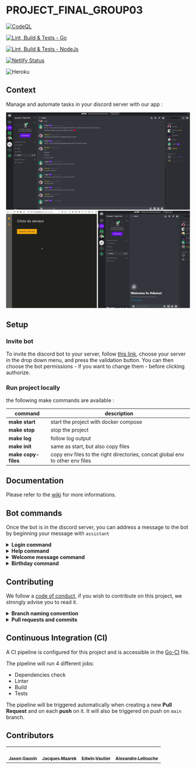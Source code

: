 # PROJECT_FINAL_GROUP03

[![CodeQL](https://github.com/HETIC-MT-P2021/PROJECT_FINAL_GROUP03/actions/workflows/codeql-analysis.yml/badge.svg?branch=main)](https://github.com/HETIC-MT-P2021/PROJECT_FINAL_GROUP03/actions/workflows/codeql-analysis.yml)

[![Lint, Build & Tests - Go](https://github.com/HETIC-MT-P2021/PROJECT_FINAL_GROUP03/actions/workflows/go-ci.yml/badge.svg)](https://github.com/HETIC-MT-P2021/PROJECT_FINAL_GROUP03/actions/workflows/go-ci.yml)

[![Lint, Build & Tests - NodeJs](https://github.com/HETIC-MT-P2021/PROJECT_FINAL_GROUP03/actions/workflows/node-ci.yml/badge.svg?branch=main)](https://github.com/HETIC-MT-P2021/PROJECT_FINAL_GROUP03/actions/workflows/node-ci.yml)

[![Netlify Status](https://api.netlify.com/api/v1/badges/6832d952-0846-49fa-b4b9-b2161edb643a/deploy-status)](https://app.netlify.com/sites/go-bot-front/deploys)

![Heroku](https://pyheroku-badge.herokuapp.com/?app=finalprojectgroup3-prod&style=flat)

## Context

Manage and automate tasks in your discord server with our app :

![demo help](.wiki/demo-help.gif)
![demo help](.wiki/demo-forbidden-words.gif)

## Setup

### Invite bot

To invite the discord bot to your server, follow [this link](https://discord.com/api/oauth2/authorize?client_id=882205244170334218&permissions=54177037431&scope=bot), choose your server in the drop down menu, and press the validation button. 
You can then choose the bot permissions - if you want to change them - before clicking authorize.

### Run project locally

the following make commands are available :

|command|description|
|-|-|
| **make start**| start the project with docker compose |
| **make stop**| stop the project |
| **make log**| follow log output |
| **make init**| same as start, but also copy files |
| **make copy-files**| copy env files to the right directories, concat global env to other env files |

## Documentation

Please refer to the [wiki](https://github.com/HETIC-MT-P2021/PROJECT_FINAL_GROUP03/wiki/) for more informations.

## Bot commands

Once the bot is in the discord server, you can address a message to the bot by beginning your message with `assistant`

<details>
  <summary><b>Login command</b></summary>

  ```
    assistant login
  ```

  You will receive a message containing a link to the front-end interface, allowing you to manage your server.
</details>


<details>
  <summary><b>Help command</b></summary>

  ```
    assistant help
  ```

  You will receive a message containing instructions for all bot commands.
</details>


<details>
  <summary><b>Welcome message command</b></summary>

  ```
    assistant set-welcome_message <string>
  ```

  Change the welcome message sent to every new user of the guild.
</details>


<details>
  <summary><b>Birthday command</b></summary>

  ```
    assistant set-birthday <date>
  ```

  Tell  the bot when is your birthday, in order for it to tell you a happy birthday!
</details>

## Contributing

We follow a [code of conduct](CODE_OF_CONDUCT.md), if you wish to contribute on this project, we strongly advise you to read it.

<details>	
  <summary><b>Branch naming convention</b></summary>

- You branch should have a name that reflects it's purpose.

- It should use the same guidelines as [COMMIT_CONVENTIONS](COMMIT_CONVENTIONS.md) (`feat`, `fix`, `build`, `perf`, `docs`), followed by an underscore (`_`) and a very quick summary of the subject in [kebab case][1].

    Example: `feat_add-image-tag-database-relation`.
</details>
<details>
  <summary><b>Pull requests and commits</b></summary>

Pull requests in this project follow two conventions, you will need to use the templates available in the [ISSUE_TEMPLATE](.github/ISSUE_TEMPLATE) folder :

- Adding a new feature should use the [FEATURE_REQUEST](.github/ISSUE_TEMPLATE/feature_request.md) template.
- Reporting a bug should use the [BUG_REPORT](.github/ISSUE_TEMPLATE/bug_report.md) template.

If your pull request is still work in progress, please add "WIP: " (Work In Progress) in front of the title, therefor you inform the maintainers that your work is not done, and we can't merge it.

The naming of the PR should follow the same rules as the [COMMIT_CONVENTIONS](COMMIT_CONVENTIONS.md)
</details>

## Continuous Integration (CI)

A CI pipeline is configured for this project and is accessible in the [Go-CI](.github/workflows/go-ci.yaml) file.

The pipeline will run 4 different jobs:

- Dependencies check
- Linter
- Build
- Tests

The pipeline will be triggered automatically when creating a new **Pull Request** and on each **push** on it. It will also be triggered on push on `main` branch.

## Contributors

<table align="center">
  <tr>
    <td align="center">
    <a href="https://github.com/jasongauvin">
      <img src="https://avatars1.githubusercontent.com/u/41618366?s=400&u=b970ed03cbb921ce1312ef86b39093e4fa0be7e3&v=4" width="100px;" alt=""/>
      <br />
      <sub><b>Jason Gauvin</b></sub>
    </a>
    </td>
    <td align="center">
    <a href="https://github.com/JackMaarek/">
      <img src="https://avatars3.githubusercontent.com/u/28316928?s=400&u=3cdfb5b0683245ad333a39cfca3a5251f3829824&v=4" width="100px;" alt=""/>
      <br />
      <sub><b>Jacques Maarek</b></sub>
    </a>
    </td>
    <td align="center">
    <a href="https://github.com/edwinvautier">
      <img src="https://avatars3.githubusercontent.com/u/35581502?s=460&u=d9096f90151f35552d9adcd57bacaee366f0aaef&v=4" width="100px;" alt=""/>
      <br />
      <sub><b>Edwin Vautier</b></sub>
    </a>
    </td>
    </td>
        <td align="center">
        <a href="https://github.com/AlexandreLch">
          <img src="https://avatars.githubusercontent.com/u/25430432?v=4" width="100px;" alt=""/>
          <br />
          <sub><b>Alexandre Lellouche</b></sub>
        </a>
        </td>
  </tr>
</table>
